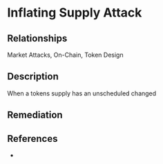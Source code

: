 # Inflating Supply Attack


## Relationships 
Market Attacks, On-Chain, Token Design

## Description 
When a tokens supply has an unscheduled changed

## Remediation



## References 
- 
